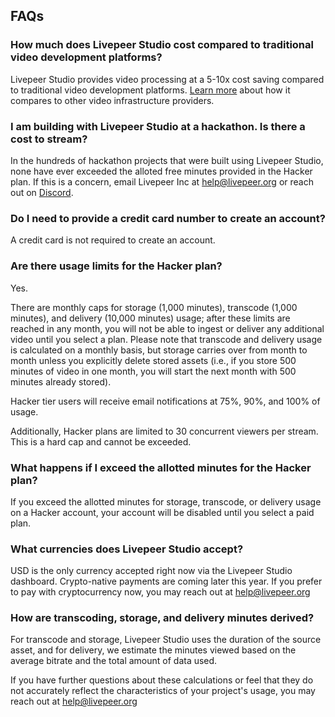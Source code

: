 ## FAQs

### **How much does Livepeer Studio cost compared to traditional video development platforms?**

Livepeer Studio provides video processing at a 5-10x cost saving compared to
traditional video development platforms. [Learn more](/compare) about how it
compares to other video infrastructure providers.

### **I am building with Livepeer Studio at a hackathon. Is there a cost to stream?**

In the hundreds of hackathon projects that were built using Livepeer Studio,
none have ever exceeded the alloted free minutes provided in the Hacker plan. If
this is a concern, email Livepeer Inc at
[help@livepeer.org](mailto:help@livepeer.org) or reach out
on [Discord](https://discord.gg/livepeer).

### **Do I need to provide a credit card number to create an account?**

A credit card is not required to create an account.

### **Are there usage limits for the Hacker plan?**

Yes.

There are monthly caps for storage (1,000 minutes), transcode (1,000 minutes), and delivery (10,000 minutes) usage; after these limits are reached in any month, you will not be able to ingest or deliver any additional video until you select a plan. Please note that transcode and delivery usage is calculated on a monthly basis, but storage carries over from month to month unless you explicitly delete stored assets (i.e., if you store 500 minutes of video in one month, you will start the next month with 500 minutes already stored). 

Hacker tier users will receive email notifications at 75%, 90%, and 100% of usage.

Additionally, Hacker plans are limited to 30 concurrent viewers per stream. This is a hard cap and cannot be exceeded.


### **What happens if I exceed the allotted minutes for the Hacker plan?**

If you exceed the allotted minutes for storage, transcode, or delivery usage on
a Hacker account, your account will be disabled until you select a paid plan.

### **What currencies does Livepeer Studio accept?**

USD is the only currency accepted right now via the Livepeer Studio dashboard.
Crypto-native payments are coming later this year. If you prefer to pay with
cryptocurrency now, you may reach out
at [help@livepeer.org](mailto:help@livepeer.org)

### **How are transcoding, storage, and delivery minutes derived?**

For transcode and storage, Livepeer Studio uses the duration of the source
asset, and for delivery, we estimate the minutes viewed based on the average
bitrate and the total amount of data used.

If you have further questions about these calculations or feel that they do not
accurately reflect the characteristics of your project's usage, you may reach
out at [help@livepeer.org](mailto:help@livepeer.org)
